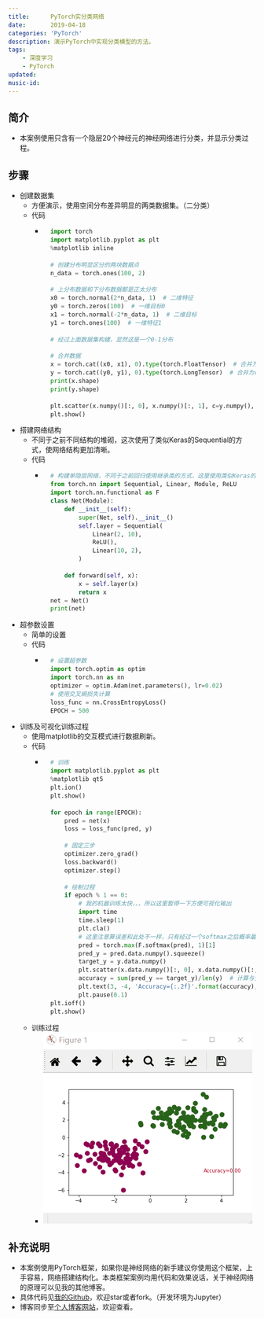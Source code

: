 ```yaml
---
title:      PyTorch实分类网络
date:       2019-04-18
categories: 'PyTorch'
description: 演示PyTorch中实现分类模型的方法。
tags:
    - 深度学习
    - PyTorch
updated: 
music-id: 
---
```

## 简介
- 本案例使用只含有一个隐层20个神经元的神经网络进行分类，并显示分类过程。


## 步骤
- 创建数据集
	- 方便演示，使用空间分布差异明显的两类数据集。（二分类）
	- 代码
		- ```python
			import torch
			import matplotlib.pyplot as plt
			%matplotlib inline
			
			# 创建分布明显区分的两块数据点
			n_data = torch.ones(100, 2)
			
			# 上分布数据和下分布数据都是正太分布
			x0 = torch.normal(2*n_data, 1)  # 二维特征
			y0 = torch.zeros(100)  # 一维目标0
			x1 = torch.normal(-2*n_data, 1)  # 二维目标
			y1 = torch.ones(100)  # 一维特征1
			
			# 经过上面数据集构建，显然这是一个0-1分布
			
			# 合并数据
			x = torch.cat((x0, x1), 0).type(torch.FloatTensor)  # 合并为(200,2)的维度
			y = torch.cat((y0, y1), 0).type(torch.LongTensor)  # 合并为(200, [1])的维度
			print(x.shape)
			print(y.shape)
			
			plt.scatter(x.numpy()[:, 0], x.numpy()[:, 1], c=y.numpy(), s=100, lw=0)
			plt.show()
			```
- 搭建网络结构
	- 不同于之前不同结构的堆砌，这次使用了类似Keras的Sequential的方式，使网络结构更加清晰。
	- 代码
		- ```python
			# 构建单隐层网络，不同于之前回归使用继承类的方式，这里使用类似Keras的add方式
			from torch.nn import Sequential, Linear, Module, ReLU
			import torch.nn.functional as F
			class Net(Module):
				def __init__(self):
					super(Net, self).__init__()
					self.layer = Sequential(
						Linear(2, 10),
						ReLU(),
						Linear(10, 2),
					)
					
				def forward(self, x):
					x = self.layer(x)
					return x
			net = Net()
			print(net)
			```
- 超参数设置
	- 简单的设置
	- 代码
		- ```python
			# 设置超参数
			import torch.optim as optim
			import torch.nn as nn
			optimizer = optim.Adam(net.parameters(), lr=0.02)
			# 使用交叉熵损失计算
			loss_func = nn.CrossEntropyLoss()
			EPOCH = 500
			```
- 训练及可视化训练过程
	- 使用matplotlib的交互模式进行数据刷新。
	- 代码
		- ```python
			# 训练
			import matplotlib.pyplot as plt
			%matplotlib qt5
			plt.ion()
			plt.show()
			
			for epoch in range(EPOCH):
				pred = net(x)
				loss = loss_func(pred, y)
				
				# 固定三步
				optimizer.zero_grad()
				loss.backward()
				optimizer.step()
				
				# 绘制过程
				if epoch % 1 == 0:
					# 我的机器训练太快，，，所以这里暂停一下方便可视化输出
					import time
					time.sleep(1)
					plt.cla()
					# 这里注意算误差和此处不一样，只有经过一个softmax之后概率最大的才是预测值
					pred = torch.max(F.softmax(pred), 1)[1]
					pred_y = pred.data.numpy().squeeze()
					target_y = y.data.numpy()
					plt.scatter(x.data.numpy()[:, 0], x.data.numpy()[:, 1], c=pred_y, s=100, lw=0, cmap='PiYG')
					accuracy = sum(pred_y == target_y)/len(y)  # 计算与分类准确的数目
					plt.text(3, -4, 'Accuracy={:.2f}'.format(accuracy), fontdict={'size': 10, 'color':  'red'})
					plt.pause(0.1)
			plt.ioff()
			plt.show()
			```
	- 训练过程
		- ![](/asset/2019-04-18/rst.gif)


## 补充说明
- 本案例使用PyTorch框架，如果你是神经网络的新手建议你使用这个框架，上手容易，网络搭建结构化。本类框架案例均用代码和效果说话，关于神经网络的原理可以见我的其他博客。
- 具体代码见[我的Github](https://github.com/luanshiyinyang/Tutorial/tree/Pytorch/ClassificationDemo)，欢迎star或者fork。（开发环境为Jupyter）
- 博客同步至[个人博客网站](https://luanshiyinyang.github.io)，欢迎查看。